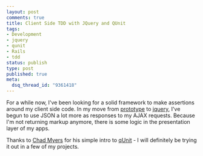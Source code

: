 ```yaml
--- 
layout: post
comments: true
title: Client Side TDD with JQuery and QUnit
tags: 
- Development
- jquery
- qunit
- Rails
- tdd
status: publish
type: post
published: true
meta: 
  dsq_thread_id: "9361418"
---
```

For a while now, I've been looking for a solid framework to make assertions around my client side code. In my move from [prototype](http://www.prototypejs.org/) to [jquery](http://jquery.com/), I've begun to use JSON a lot more as responses to my AJAX requests. Because I'm not returning markup anymore, there is some logic in the presentation layer of my apps. 

Thanks to [Chad Myers](http://www.lostechies.com/blogs/chad_myers/archive/2008/08/28/getting-started-with-jquery-qunit-for-client-side-javascript-testing.aspx) for his simple intro to [qUnit](http://docs.jquery.com/QUnit) - I will definitely be trying it out in a few of my projects.
